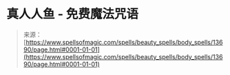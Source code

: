 <!--yml

category: 未分类

date: 2024-06-12 18:52:13

-->

# 真人人鱼 - 免费魔法咒语

> 来源：[https://www.spellsofmagic.com/spells/beauty_spells/body_spells/13690/page.html#0001-01-01](https://www.spellsofmagic.com/spells/beauty_spells/body_spells/13690/page.html#0001-01-01)
